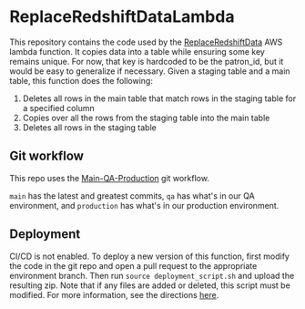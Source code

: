 # ReplaceRedshiftDataLambda

This repository contains the code used by the [ReplaceRedshiftData](https://us-east-1.console.aws.amazon.com/lambda/home?region=us-east-1#/functions/ReplaceRedshiftData-qa?newFunction=true&tab=code) AWS lambda function. It copies data into a table while ensuring some key remains unique. For now, that key is hardcoded to be the patron_id, but it would be easy to generalize if necessary. Given a staging table and a main table, this function does the following:
1) Deletes all rows in the main table that match rows in the staging table for a specified column
2) Copies over all the rows from the staging table into the main table
3) Deletes all rows in the staging table

## Git workflow
This repo uses the [Main-QA-Production](https://github.com/NYPL/engineering-general/blob/main/standards/git-workflow.md#main-qa-production) git workflow.

`main` has the latest and greatest commits, `qa` has what's in our QA environment, and `production` has what's in our production environment.

## Deployment
CI/CD is not enabled. To deploy a new version of this function, first modify the code in the git repo and open a pull request to the appropriate environment branch. Then run `source deployment_script.sh` and upload the resulting zip. Note that if any files are added or deleted, this script must be modified. For more information, see the directions [here](https://docs.aws.amazon.com/lambda/latest/dg/python-package.html).

